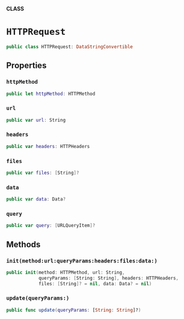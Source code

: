 **CLASS**

# `HTTPRequest`

```swift
public class HTTPRequest: DataStringConvertible
```

## Properties
### `httpMethod`

```swift
public let httpMethod: HTTPMethod
```

### `url`

```swift
public var url: String
```

### `headers`

```swift
public var headers: HTTPHeaders
```

### `files`

```swift
public var files: [String]?
```

### `data`

```swift
public var data: Data?
```

### `query`

```swift
public var query: [URLQueryItem]?
```

## Methods
### `init(method:url:queryParams:headers:files:data:)`

```swift
public init(method: HTTPMethod, url: String,
            queryParams: [String: String], headers: HTTPHeaders,
            files: [String]? = nil, data: Data? = nil)
```

### `update(queryParams:)`

```swift
public func update(queryParams: [String: String]?)
```
